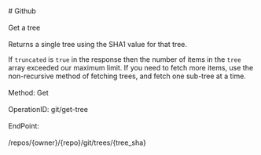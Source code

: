 <br>#     Github</br>
<br>Get a tree</br>
<br>Returns a single tree using the SHA1 value for that tree.

If `truncated` is `true` in the response then the number of items in the `tree` array exceeded our maximum limit. If you need to fetch more items, use the non-recursive method of fetching trees, and fetch one sub-tree at a time.</br>
<br>Method: Get</br>
<br>OperationID: git/get-tree</br>
<br>EndPoint:</br>
<br>/repos/{owner}/{repo}/git/trees/{tree_sha}</br>
